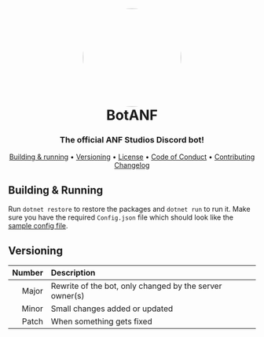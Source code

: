 <h1 align="center" style="position: relative;">
    <img width="200" style="border-radius: 50%;" src="./images/Icon.ico"/><br>
    BotANF
</h1>

<h3 align="center">The official ANF Studios Discord bot!</h3>

<p align="center">
    <a href="#building--running">Building & running</a> •
    <a href="#versioning">Versioning</a> •
    <a href="https://github.com/ANF-Studios/BotANF/blob/master/LICENSE">License</a> •
    <a href="https://github.com/ANF-Studios/BotANF/blob/master/CODE_OF_CONDUCT.md">Code of Conduct</a> •
    <a href="https://github.com/ANF-Studios/BotANF/blob/master/CONTRIBUTING.MD">Contributing</a>
    <a href="https://github.com/ANF-Studios/BotANF/blob/master/CHANGELOG.MD">Changelog</a>
</p>

## Building & Running
Run `dotnet restore` to restore the packages and `dotnet run` to run it.
Make sure you have the required `Config.json` file which should look like the [sample config file](Sample.Config.json).

## Versioning
|Number|Description|
|--:|:--|
|Major|Rewrite of the bot, only changed by the server owner(s)|
|Minor|Small changes added or updated|
|Patch|When something gets fixed|
